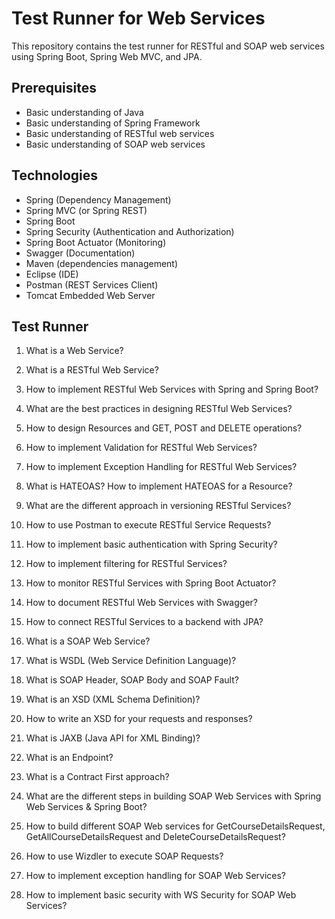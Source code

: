 # Test Runner for Web Services

This repository contains the test runner for RESTful and SOAP web services using Spring Boot, Spring Web MVC, and JPA.

## Prerequisites

- Basic understanding of Java
- Basic understanding of Spring Framework
- Basic understanding of RESTful web services
- Basic understanding of SOAP web services

## Technologies

- Spring (Dependency Management)
- Spring MVC (or Spring REST)
- Spring Boot
- Spring Security (Authentication and Authorization)
- Spring Boot Actuator (Monitoring)
- Swagger (Documentation)
- Maven (dependencies management)
- Eclipse (IDE)
- Postman (REST Services Client)
- Tomcat Embedded Web Server

## Test Runner

1. What is a Web Service?

2. What is a RESTful Web Service?

3. How to implement RESTful Web Services with Spring and Spring Boot?

4. What are the best practices in designing RESTful Web Services?

5. How to design Resources and GET, POST and DELETE operations?

6. How to implement Validation for RESTful Web Services?

7. How to implement Exception Handling for RESTful Web Services?

8. What is HATEOAS? How to implement HATEOAS for a Resource?

9. What are the different approach in versioning RESTful Services?

10. How to use Postman to execute RESTful Service Requests?

11. How to implement basic authentication with Spring Security?

12. How to implement filtering for RESTful Services?

13. How to monitor RESTful Services with Spring Boot Actuator?

14. How to document RESTful Web Services with Swagger?

15. How to connect RESTful Services to a backend with JPA?

16. What is a SOAP Web Service?

17. What is WSDL (Web Service Definition Language)?

18. What is SOAP Header, SOAP Body and SOAP Fault?

19. What is an XSD (XML Schema Definition)?

20. How to write an XSD for your requests and responses?

21. What is JAXB (Java API for XML Binding)?

22. What is an Endpoint?

23. What is a Contract First approach?

24. What are the different steps in building SOAP Web Services with Spring Web Services & Spring Boot?

25. How to build different SOAP Web services for GetCourseDetailsRequest, GetAllCourseDetailsRequest and DeleteCourseDetailsRequest?

26. How to use Wizdler to execute SOAP Requests?

27. How to implement exception handling for SOAP Web Services?

28. How to implement basic security with WS Security for SOAP Web Services?
